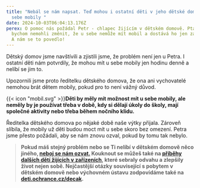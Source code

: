 ```yaml
---
title: "Nebál se nám napsat. Teď mohou i ostatní děti v jeho dětské domově mít u
  sebe mobily "
date: 2024-10-03T06:04:13.176Z
perex: O pomoc nás požádal Petr - chlapec žijícím v dětském domově. Ptal se, zda
  bychom nemohli změnit, že u sebe nemůže mít mobil a dostává ho jen za odměnu.
  A nám se to povedlo!
---
```

Dětský domov jsme navštívili a zjistili jsme, že problém není jen u Petra. I ostatní děti nám potvrdily, že mohou mít  u sebe mobily jen hodinu denně a nelíbí se jim to. 

Upozornili jsme proto ředitelku dětského domova, že ona ani vychovatelé nemohou brát dětem mobily, pokud pro to není vážný důvod. 

{{< icon "mobil.svg" >}}**Děti by měly mít možnost mít u sebe mobily, ale neměly by je používat třeba v době, kdy si dělají úkoly do školy, mají společné aktivity nebo třeba během nočního klidu.**

Ředitelka dětského domova po nějaké době naše výtky přijala. Zároveň slíbila, že mobily už děti budou moct mít u sebe skoro bez omezení. Petra jsme přesto požádali, aby se nám znovu ozval, pokud by tomu tak nebylo. 

> **Pokud máš stejný problém nebo se Ti nelíbí v dětském domově něco jiného, [neboj se nám ozvat.](https://deti.ochrance.cz/kdo/jak/) Kouknout se můžeš také na [příběhy dalších dětí žijících v zařízeních](https://deti.ochrance.cz/pripady/ustavni-a-ochranna-vychova/), které sebraly odvahu a zlepšily život nejen sobě. Nejčastější otázky související s pobytem v dětském domově nebo výchovném ústavu zodpovídáme také na [deti.ochrance.cz/decak](https://deti.ochrance.cz/decak).**